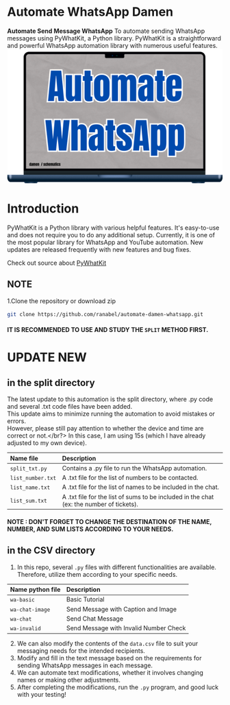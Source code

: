 # Automate WhatsApp Damen
**Automate Send Message WhatsApp**
To automate sending WhatsApp messages using PyWhatKit, a Python library. PyWhatKit is a straightforward and powerful WhatsApp automation library with numerous useful features. 
![alt text](https://github.com/ranabel/automate-damen-whatsapp/blob/main/csv/image.png?raw=true)


# Introduction
PyWhatKit is a Python library with various helpful features. It's easy-to-use and does not require you to do any additional setup. Currently, it is one of the most popular library for WhatsApp and YouTube automation. New updates are released frequently with new features and bug fixes. 

Check out source about [PyWhatKit](https://pypi.org/project/pywhatkit/)

## NOTE 
1.Clone the repository or download zip <br>
```bash
git clone https://github.com/ranabel/automate-damen-whatsapp.git
```
#### IT IS RECOMMENDED TO USE AND STUDY THE `SPLIT` METHOD FIRST.


# UPDATE NEW 
## in the split directory

The latest update to this automation is the split directory, where .py code and several .txt code files have been added. </br>
This update aims to minimize running the automation to avoid mistakes or errors. </br>
However, please still pay attention to whether the device and time are correct or not.</br?>
In this case, I am using 15s (which I have already adjusted to my own device).

  | Name file | Description                                                                                       |
  | :--------         | :---------------------------------------------------------------------------------------- |
  | `split_txt.py`    | Contains a .py file to run the WhatsApp automation.                                       |
  | `list_number.txt` | A .txt file for the list of numbers to be contacted.                                      |
  | `list_name.txt`   | A .txt file for the list of names to be included in the chat.                             |
  | `list_sum.txt`    | A .txt file for the list of sums to be included in the chat (ex: the number of tickets).  |

#### NOTE : DON'T FORGET TO CHANGE THE DESTINATION OF THE NAME, NUMBER, AND SUM LISTS ACCORDING TO YOUR NEEDS.


## in the CSV directory

1. In this repo, several `.py` files with different functionalities are available. Therefore, utilize them according to your specific needs.
   
  | Name python file | Description                            |
  | :--------        | :------------------------------------- |
  | `wa-basic`       | Basic Tutorial                         |
  | `wa-chat-image`  | Send Message with Caption and Image    |
  | `wa-chat`        | Send Chat Message                      |
  | `wa-invalid`     | Send Message with Invalid Number Check |

2. We can also modify the contents of the `data.csv` file to suit your messaging needs for the intended recipients.
3. Modify and fill in the text message based on the requirements for sending WhatsApp messages in each message.
4. We can automate text modifications, whether it involves changing names or making other adjustments.
5. After completing the modifications, run the `.py` program, and good luck with your testing!
